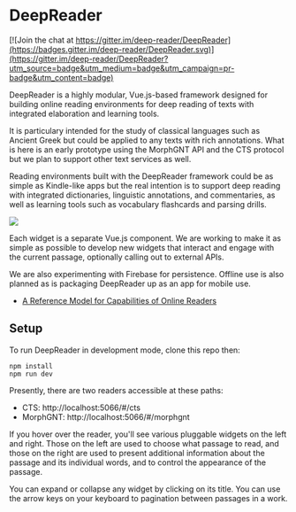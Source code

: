 # DeepReader

[![Join the chat at https://gitter.im/deep-reader/DeepReader](https://badges.gitter.im/deep-reader/DeepReader.svg)](https://gitter.im/deep-reader/DeepReader?utm_source=badge&utm_medium=badge&utm_campaign=pr-badge&utm_content=badge)

DeepReader is a highly modular, Vue.js-based framework designed for building online reading environments for deep reading of texts with integrated elaboration and learning tools.

It is particulary intended for the study of classical languages such as Ancient Greek but could be applied to any texts with rich annotations. What is here is an early prototype using the MorphGNT API and the CTS protocol but we plan to support other text services as well.

Reading environments built with the DeepReader framework could be as simple as Kindle-like apps but the real intention is to support deep reading with integrated dictionaries, linguistic annotations, and commentaries, as well as learning tools such as vocabulary flashcards and parsing drills.

![](https://files.gitter.im/deep-reader/DeepReader/4IrU/deepreader-intro.001.png)

Each widget is a separate Vue.js component. We are working to make it as simple as possible to develop new widgets that interact and engage with the current passage, optionally calling out to external APIs.

We are also experimenting with Firebase for persistence. Offline use is also planned as is packaging DeepReader up as an app for mobile use.

* [A Reference Model for Capabilities of Online Readers](https://github.com/deep-reader/DeepReader/wiki/A-Reference-Model-for-Capabilities-of-Online-Readers)

## Setup

To run DeepReader in development mode, clone this repo then:

    npm install
    npm run dev

Presently, there are two readers accessible at these paths:

* CTS: http://localhost:5066/#/cts
* MorphGNT: http://localhost:5066/#/morphgnt

If you hover over the reader, you'll see various pluggable widgets on the left and right. Those on the left are used to choose what passage to read, and those on the right are used to present additional information about the passage and its individual words, and to control the appearance of the passage.

You can expand or collapse any widget by clicking on its title. You can use the arrow keys on your keyboard to pagination between passages in a work.

